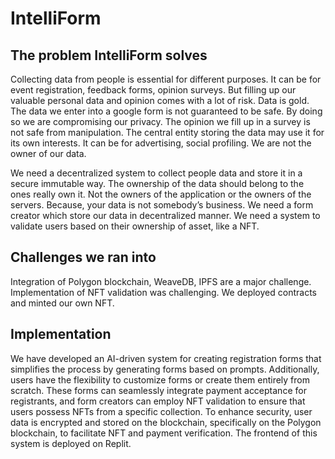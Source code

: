 # IntelliForm

## The problem IntelliForm solves

Collecting data from people is essential for different purposes. It can be for event registration, feedback forms, opinion surveys. But filling up our valuable personal data and opinion comes with a lot of risk. Data is gold. The data we enter into a google form is not guaranteed to be safe. By doing so we are compromising our privacy. The opinion we fill up in a survey is not safe from manipulation. The central entity storing the data may use it for its own interests. It can be for advertising, social profiling. We are not the owner of our data.

We need a decentralized system to collect people data and store it in a secure immutable way. The ownership of the data should belong to the ones really own it. Not the owners of the application or the owners of the servers. Because, your data is not somebody’s business. We need a form creator which store our data in decentralized manner. We need a system to validate users based on their ownership of asset, like a NFT.

## Challenges we ran into

Integration of Polygon blockchain, WeaveDB, IPFS are a major challenge.
Implementation of NFT validation was challenging. We deployed contracts and minted our own NFT.


## Implementation

We have developed an AI-driven system for creating registration forms that simplifies the process by generating forms based on prompts. Additionally, users have the flexibility to customize forms or create them entirely from scratch. These forms can seamlessly integrate payment acceptance for registrants, and form creators can employ NFT validation to ensure that users possess NFTs from a specific collection. To enhance security, user data is encrypted and stored on the blockchain, specifically on the Polygon blockchain, to facilitate NFT and payment verification. The frontend of this system is deployed on Replit.



